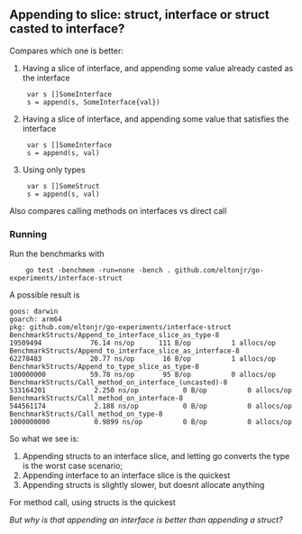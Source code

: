 ## Appending to slice: struct, interface or struct casted to interface?

Compares which one is better:

1. Having a slice of interface, and appending some value already casted as the interface

        var s []SomeInterface
        s = append(s, SomeInterface{val})

1. Having a slice of interface, and appending some value that satisfies the interface

        var s []SomeInterface
        s = append(s, val)

1. Using only types

        var s []SomeStruct
        s = append(s, val)

Also compares calling methods on interfaces vs direct call

### Running

Run the benchmarks with 

        go test -benchmem -run=none -bench . github.com/eltonjr/go-experiments/interface-struct

A possible result is

```
goos: darwin
goarch: arm64
pkg: github.com/eltonjr/go-experiments/interface-struct
BenchmarkStructs/Append_to_interface_slice_as_type-8         	19509494	        76.14 ns/op	     111 B/op	       1 allocs/op
BenchmarkStructs/Append_to_interface_slice_as_interface-8    	62278483	        20.77 ns/op	      16 B/op	       1 allocs/op
BenchmarkStructs/Append_to_type_slice_as_type-8              	100000000	        59.78 ns/op	      95 B/op	       0 allocs/op
BenchmarkStructs/Call_method_on_interface_(uncasted)-8       	533164201	         2.250 ns/op	       0 B/op	       0 allocs/op
BenchmarkStructs/Call_method_on_interface-8                  	544561174	         2.188 ns/op	       0 B/op	       0 allocs/op
BenchmarkStructs/Call_method_on_type-8                       	1000000000	         0.9899 ns/op	       0 B/op	       0 allocs/op
```

So what we see is:

1. Appending structs to an interface slice, and letting go converts the type is the worst case scenario;
1. Appending interface to an interface slice is the quickest
1. Appending structs is slightly slower, but doesnt allocate anything

For method call, using structs is the quickest

*But why is that appending an interface is better than appending a struct?* 

